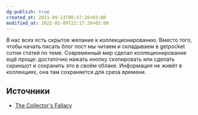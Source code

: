 ```yaml
---
dg-publish: true
created_at: 2021-09-23T08:57:26+03:00
modified_at: 2022-05-09T22:17:26+03:00
---
```



В нас всех есть скрытое желание к коллекционированию. Вместо того, чтобы начать писать блог пост мы читаем и складываем в getpocket сотни статей по теме. Современный мир сделал коллеционирование ещё проще: достаточно нажать кнопку скопировать или сделать скриншот и сохранить это в своём облаке. Информация не живёт в коллекциях, она там сохраняется для среза времени.

## Источники

- [The Collector's Fallacy](https://zettelkasten.de/posts/collectors-fallacy/)
